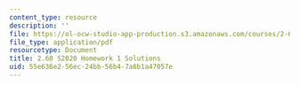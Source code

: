 ```yaml
---
content_type: resource
description: ''
file: https://ol-ocw-studio-app-production.s3.amazonaws.com/courses/2-60j-fundamentals-of-advanced-energy-conversion-spring-2020/55e636e256ec24bb56b47a6b1a47057e_MIT2_60s20_hw1_sol.pdf
file_type: application/pdf
resourcetype: Document
title: 2.60 S2020 Homework 1 Solutions
uid: 55e636e2-56ec-24bb-56b4-7a6b1a47057e
---
```

